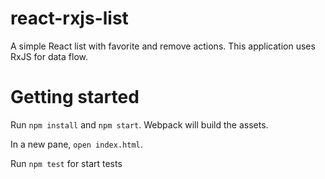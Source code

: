 # react-rxjs-list

A simple React list with favorite and remove actions. This application uses RxJS for data flow. 

# Getting started

Run `npm install` and `npm start`. Webpack will build the assets.

In a new pane, `open index.html`.

Run `npm test` for start tests
